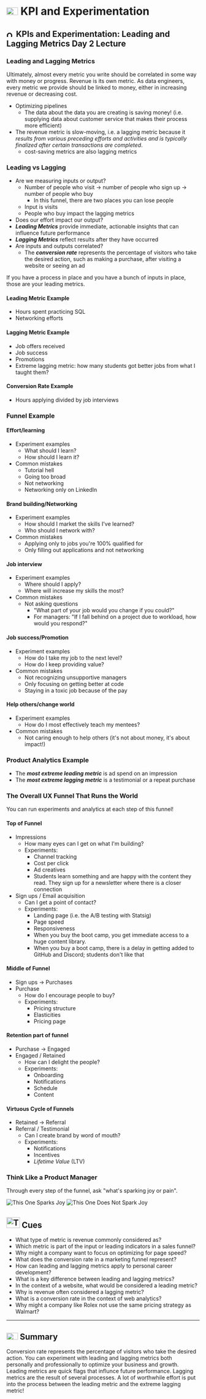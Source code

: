 
# <img src="../books.svg" alt="Stack of red books with a graduation cap on top, symbolizing education and achievement, set against a plain background" width="30" height="20" /> KPI and Experimentation

## <img src="../notes.svg" alt="Orange pencil lying diagonally on a white sheet of paper, representing note taking and documentation, with a clean and organized appearance" width="20" height="15" /> KPIs and Experimentation: Leading and Lagging Metrics Day 2 Lecture

### Leading and Lagging Metrics

Ultimately, almost every metric you write should be correlated in some way with money or progress. Revenue is its own metric. As data engineers, every metric we provide should be linked to money, either in increasing revenue or decreasing cost.

- Optimizing pipelines
  - The data about the data you are creating is saving money! (i.e. supplying data about customer service that makes their process more efficient)
- The revenue metric is slow-moving, i.e. a lagging metric because it *results from various preceding efforts and activities and is typically finalized after certain transactions are completed*.
  - cost-saving metrics are also lagging metrics

### Leading vs Lagging

- Are we measuring inputs or output?
  - Number of people who visit -> number of people who sign up -> number of people who buy
    - In this funnel, there are two places you can lose people
  - Input is visits
  - People who buy impact the lagging metrics
- Does our effort impact our output?
- ***Leading Metrics*** provide immediate, actionable insights that can influence future performance
- ***Lagging Metrics*** reflect results after they have occurred
- Are inputs and outputs correlated?
  - The ***conversion rate*** represents the percentage of visitors who take the desired action, such as making a purchase, after visiting a website or seeing an ad

If you have a process in place and you have a bunch of inputs in place, those are your leading metrics.

#### Leading Metric Example

- Hours spent practicing SQL
- Networking efforts

#### Lagging Metric Example

- Job offers received
- Job success
- Promotions
- Extreme lagging metric: how many students got better jobs from what I taught them?

#### Conversion Rate Example

- Hours applying divided by job interviews
  
### Funnel Example

#### Effort/learning

- Experiment examples
  - What should I learn?
  - How should I learn it?
- Common mistakes
  - Tutorial hell
  - Going too broad
  - Not networking
  - Networking only on LinkedIn

#### Brand building/Networking

- Experiment examples
  - How should I market the skills I've learned?
  - Who should I network with?
- Common mistakes
  - Applying only to jobs you're 100% qualified for
  - Only filling out applications and not networking

#### Job interview

- Experiment examples
  - Where should I apply?
  - Where will increase my skills the most?
- Common mistakes
  - Not asking questions
    - "What part of your job would you change if you could?"
    - For managers: "If I fall behind on a project due to workload, how would you respond?"
  
#### Job success/Promotion

- Experiment examples
  - How do I take my job to the next level?
  - How do I keep providing value?
- Common mistakes
  - Not recognizing unsupportive managers
  - Only focusing on getting better at code
  - Staying in a toxic job because of the pay
  
#### Help others/change world

- Experiment examples
  - How do I most effectively teach my mentees?
- Common mistakes
  - Not caring enough to help others (it's not about money, it's about impact!)

### Product Analytics Example

- The ***most extreme leading metric*** is ad spend on an impression
- The ***most extreme lagging metric*** is a testimonial or a repeat purchase

### The Overall UX Funnel That Runs the World

You can run experiments and analytics at each step of this funnel!

#### Top of Funnel

- Impressions
  - How many eyes can I get on what I'm building?
  - Experiments:
    - Channel tracking
    - Cost per click
    - Ad creatives
    - Students learn something and are happy with the content they read. They sign up for a newsletter where there is a closer connection
- Sign ups / Email acquisition
  - Can I get a point of contact?
  - Experiments:
    - Landing page (i.e. the A/B testing with Statsig)
    - Page speed
    - Responsiveness
    - When you buy the boot camp, you get immediate access to a huge content library.
    - When you buy a boot camp, there is a delay in getting added to GitHub and Discord; students don't like that

#### Middle of Funnel

- Sign ups -> Purchases
- Purchase
  - How do I encourage people to buy?
  - Experiments:
    - Pricing structure
    - Elasticities
    - Pricing page

#### Retention part of funnel

- Purchase -> Engaged
- Engaged / Retained
  - How can I delight the people?
  - Experiments:
    - Onboarding
    - Notifications
    - Schedule
    - Content

#### Virtuous Cycle of Funnels

- Retained -> Referral
- Referral / Testimonial
  - Can I create brand by word of mouth?
  - Experiments:
    - Notifications
    - Incentives
    - *Lifetime Value* (LTV)

### Think Like a Product Manager

Through every step of the funnel, ask "what's sparking joy or pain".

![This One Sparks Joy](../tumblr_e1cf59b2ddb94136f50b69ff6bc95a24_ad233526_640.gif)
![This One Does Not Spark Joy](https://64.media.tumblr.com/932a5f8808cfc10c13fda17915d89ec1/tumblr_pmndkcnrvy1vcqvzco3_640.gifv)

## <img src="../question-and-answer.svg" alt="Two speech bubbles, one with a large letter Q and the other with a large letter A, representing a question and answer exchange in a friendly and approachable style" width="35" height="28" /> Cues

- What type of metric is revenue commonly considered as?
- Which metric is part of the input or leading indicators in a sales funnel?
- Why might a company want to focus on optimizing for page speed?
- What does the conversion rate in a marketing funnel represent?
- How can leading and lagging metrics apply to personal career development?
- What is a key difference between leading and lagging metrics?
- In the context of a website, what would be considered a leading metric?
- Why is revenue often considered a lagging metric?
- What is a conversion rate in the context of web analytics?
- Why might a company like Rolex not use the same pricing strategy as Walmart?

---

## <img src="../summary.svg" alt="Rolled parchment scroll with visible lines, symbolizing a summary or conclusion, placed on a neutral background" width="30" height="18" /> Summary

Conversion rate represents the percentage of visitors who take the desired action. You can experiment with leading and lagging metrics both personally and professionally to optimize your business and growth. Leading metrics are quick flags that influnce future performance. Lagging metrics are the result of several processes. A lot of worthwhile effort is put into the process between the leading metric and the extreme lagging metric!
